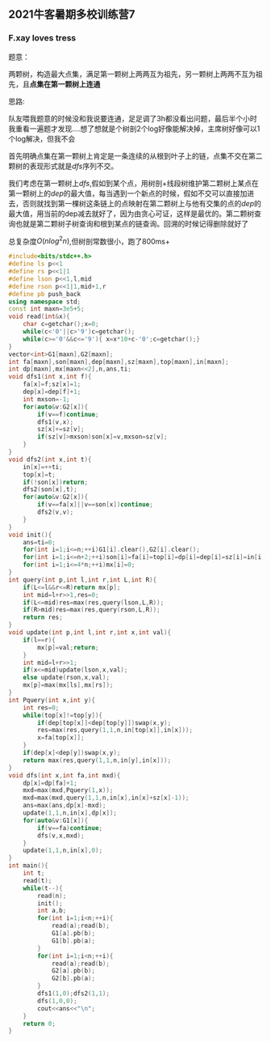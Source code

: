 ## 2021牛客暑期多校训练营7

### F.xay loves tress

题意：

两颗树，构造最大点集，满足第一颗树上两两互为祖先，另一颗树上两两不互为祖先，且**点集在第一颗树上连通**

思路:

队友喂我题意的时候没和我说要连通，足足调了3h都没看出问题，最后半个小时我重看一遍题才发现....想了想就是个树剖2个log好像能解决掉，主席树好像可以1个log解决，但我不会



首先明确点集在第一颗树上肯定是一条连续的从根到叶子上的链，点集不交在第二颗树的表现形式就是$dfs$序列不交。

我们考虑在第一颗树上$dfs$,假如到某个点，用树剖+线段树维护第二颗树上某点在第一颗树上的$dep$的最大值，每当遇到一个新点的时候，假如不交可以直接加进去，否则就找到第一棵树这条链上的点映射在第二颗树上与他有交集的点的$dep$的最大值，用当前的dep减去就好了，因为由贪心可证，这样是最优的。第二颗树查询也就是第二颗树子树查询和根到某点的链查询。回溯的时候记得删除就好了

总复杂度$O(nlog^2n)$,但树剖常数很小，跑了800ms+

```cpp
#include<bits/stdc++.h>
#define ls p<<1
#define rs p<<1|1
#define lson p<<1,l,mid
#define rson p<<1|1,mid+1,r
#define pb push_back
using namespace std;
const int maxn=3e5+5;
void read(int&x){ 
    char c=getchar();x=0;
    while(c<'0'||c>'9')c=getchar();
    while(c>='0'&&c<='9'){ x=x*10+c-'0';c=getchar();}
}
vector<int>G1[maxn],G2[maxn];
int fa[maxn],son[maxn],dep[maxn],sz[maxn],top[maxn],in[maxn];
int dp[maxn],mx[maxn<<2],n,ans,ti;
void dfs1(int x,int f){ 
    fa[x]=f;sz[x]=1;
    dep[x]=dep[f]+1;
    int mxson=-1;
    for(auto&v:G2[x]){ 
        if(v==f)continue;
        dfs1(v,x);
        sz[x]+=sz[v];
        if(sz[v]>mxson)son[x]=v,mxson=sz[v];
    }
}
void dfs2(int x,int t){ 
    in[x]=++ti;
    top[x]=t;
    if(!son[x])return;
    dfs2(son[x],t);
    for(auto&v:G2[x]){
        if(v==fa[x]||v==son[x])continue;
        dfs2(v,v);
    }
}
void init(){ 
    ans=ti=0;
    for(int i=1;i<=n;++i)G1[i].clear(),G2[i].clear();
    for(int i=1;i<=n+2;++i)son[i]=fa[i]=top[i]=dp[i]=dep[i]=sz[i]=in[i]=0;
    for(int i=1;i<=4*n;++i)mx[i]=0;
}
int query(int p,int l,int r,int L,int R){ 
    if(L<=l&&r<=R)return mx[p];
    int mid=l+r>>1,res=0;
    if(L<=mid)res=max(res,query(lson,L,R));
    if(R>mid)res=max(res,query(rson,L,R));
    return res;
}
void update(int p,int l,int r,int x,int val){ 
    if(l==r){ 
        mx[p]=val;return;
    }
    int mid=l+r>>1;
    if(x<=mid)update(lson,x,val);
    else update(rson,x,val);
    mx[p]=max(mx[ls],mx[rs]);
}
int Pquery(int x,int y){ 
    int res=0;
    while(top[x]!=top[y]){ 
        if(dep[top[x]]<dep[top[y]])swap(x,y);
        res=max(res,query(1,1,n,in[top[x]],in[x]));
        x=fa[top[x]];
    }    
    if(dep[x]<dep[y])swap(x,y);
    return max(res,query(1,1,n,in[y],in[x]));
}
void dfs(int x,int fa,int mxd){ 
    dp[x]=dp[fa]+1;
    mxd=max(mxd,Pquery(1,x));
    mxd=max(mxd,query(1,1,n,in[x],in[x]+sz[x]-1));
    ans=max(ans,dp[x]-mxd);
    update(1,1,n,in[x],dp[x]);
    for(auto&v:G1[x]){ 
        if(v==fa)continue;
        dfs(v,x,mxd);
    } 
    update(1,1,n,in[x],0);
}
int main(){ 
    int t;
    read(t);
    while(t--){
        read(n);
        init(); 
        int a,b;
        for(int i=1;i<n;++i){ 
            read(a);read(b);
            G1[a].pb(b);
            G1[b].pb(a);
        }
        for(int i=1;i<n;++i){ 
            read(a);read(b);
            G2[a].pb(b);
            G2[b].pb(a);
        }
        dfs1(1,0);dfs2(1,1);
        dfs(1,0,0);
        cout<<ans<<"\n";
    }
    return 0;
}

```



